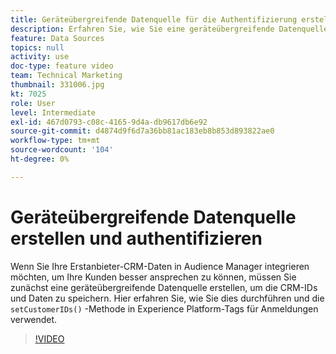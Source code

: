 ```yaml
---
title: Geräteübergreifende Datenquelle für die Authentifizierung erstellen
description: Erfahren Sie, wie Sie eine geräteübergreifende Datenquelle für die Authentifizierung erstellen. Erfahren Sie, wie Sie Ihre Erstanbieter-CRM-Daten in Audience Manager integrieren können, um Ihre Kunden gezielter anzusprechen, und richten Sie die Methode setCustomerIDs() in Platform-Tags für Anmeldungen ein.
feature: Data Sources
topics: null
activity: use
doc-type: feature video
team: Technical Marketing
thumbnail: 331006.jpg
kt: 7025
role: User
level: Intermediate
exl-id: 467d0793-c08c-4165-9d4a-db9617db6e92
source-git-commit: d4874d9f6d7a36bb81ac183eb8b853d893822ae0
workflow-type: tm+mt
source-wordcount: '104'
ht-degree: 0%

---
```


# Geräteübergreifende Datenquelle erstellen und authentifizieren

Wenn Sie Ihre Erstanbieter-CRM-Daten in Audience Manager integrieren möchten, um Ihre Kunden besser ansprechen zu können, müssen Sie zunächst eine geräteübergreifende Datenquelle erstellen, um die CRM-IDs und Daten zu speichern. Hier erfahren Sie, wie Sie dies durchführen und die `setCustomerIDs()` -Methode in Experience Platform-Tags für Anmeldungen verwendet.

>[!VIDEO](https://video.tv.adobe.com/v/331006/?quality=12&learn=on)
